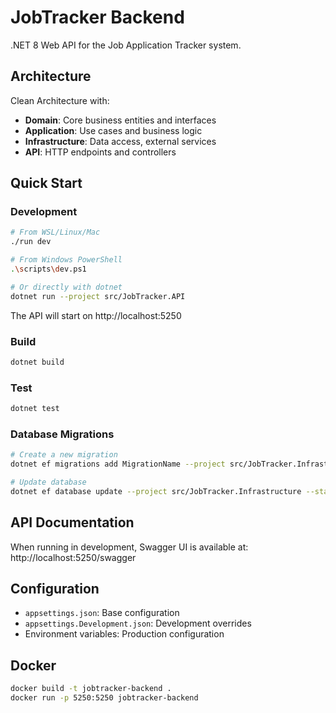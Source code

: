 # JobTracker Backend

.NET 8 Web API for the Job Application Tracker system.

## Architecture

Clean Architecture with:
- **Domain**: Core business entities and interfaces
- **Application**: Use cases and business logic
- **Infrastructure**: Data access, external services
- **API**: HTTP endpoints and controllers

## Quick Start

### Development

```bash
# From WSL/Linux/Mac
./run dev

# From Windows PowerShell
.\scripts\dev.ps1

# Or directly with dotnet
dotnet run --project src/JobTracker.API
```

The API will start on http://localhost:5250

### Build

```bash
dotnet build
```

### Test

```bash
dotnet test
```

### Database Migrations

```bash
# Create a new migration
dotnet ef migrations add MigrationName --project src/JobTracker.Infrastructure --startup-project src/JobTracker.API

# Update database
dotnet ef database update --project src/JobTracker.Infrastructure --startup-project src/JobTracker.API
```

## API Documentation

When running in development, Swagger UI is available at:
http://localhost:5250/swagger

## Configuration

- `appsettings.json`: Base configuration
- `appsettings.Development.json`: Development overrides
- Environment variables: Production configuration

## Docker

```bash
docker build -t jobtracker-backend .
docker run -p 5250:5250 jobtracker-backend
```